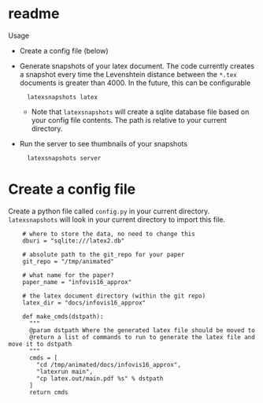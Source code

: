 # readme

Usage

* Create a config file (below)
* Generate snapshots of your latex document.  The code currently creates a snapshot every time
  the Levenshtein distance between the `*.tex` documents is greater than 4000.  In the future, this can be
  configurable

        latexsnapshots latex

  * Note that `latexsnapshots` will create a sqlite database file based on your config file contents.  The path is relative to your current directory.
* Run the server to see thumbnails of your snapshots

        latexsnapshots server


# Create a config file

Create a python file called `config.py` in your current directory.  `latexsnapshots` will look in your current
directory to import this file.

        # where to store the data, no need to change this
        dburi = "sqlite:///latex2.db"

        # absolute path to the git_repo for your paper
        git_repo = "/tmp/animated"

        # what name for the paper?
        paper_name = "infovis16_approx"

        # the latex document directory (within the git repo)
        latex_dir = "docs/infovis16_approx"

        def make_cmds(dstpath):
          """
          @param dstpath Where the generated latex file should be moved to
          @return a list of commands to run to generate the latex file and move it to dstpath
          """
          cmds = [
            "cd /tmp/animated/docs/infovis16_approx",
            "latexrun main",
            "cp latex.out/main.pdf %s" % dstpath
          ]
          return cmds

